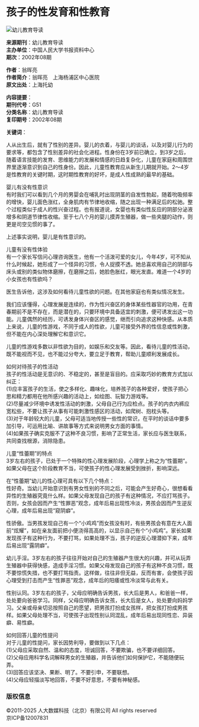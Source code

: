 # 孩子的性发育和性教育

![幼儿教育导读](https://example.com/jpg/cover/150/2002/G510208.jpg)

**来源期刊**：幼儿教育导读  
**主办单位**：中国人民大学书报资料中心  
**期次**：2002年08期  

**作者**：翁晖亮  
**作者简介**：翁晖亮　上海杨浦区中心医院  
**原文出处**：上海托幼  

**内容提要**：  
**期刊代号**：G51  
**分类名称**：幼儿教育导读  
**复印期号**：2002年08期  

**关键词**：

人从出生后，就有了性别的差异。婴儿的衣着，与婴儿的谈话，以及对婴儿行为的要求等，都包含了性别差异的社会化进程。性身份在3岁前已确立，到3岁之后，随着语言技能的发育、思维能力的发展和情感的日趋复杂化，儿童在家庭和周围世界里逐渐意识到自己的性身份。因此，儿童性教育应从新生儿期就开始。2～4岁是性教育的关键时期，这时期性教育的好坏，是成人性成熟的最早的基础。  

婴儿有没有性意识  
有时我们可以看到几个月的男婴会在哺乳时出现阴茎的自发性勃起，随着吮吸频率的增快，婴儿面色涨红，全身肌肉有节律地收缩，随之出现一种满足后的松驰。整个过程类似于成人的性兴奋过程。也有报道说，女婴也有类似性反应的阴部分泌液增多和阴道节律性收缩。至于七八个月的婴儿摸弄生殖器，做一些夹腿的动作，则更是司空见惯的事了。  

上述事实说明，婴儿是有性意识的。  

儿童有没有性体验  
有一个家长写信问心理咨询医生，他有一个活泼可爱的女儿，今年4岁，可不知从什么时候起，她形成了一个怪异的习惯，令人捉摸不透。她总喜欢用自己的阴部与床头或别的类似物体磨擦，在磨擦之后，她脸色胀红，眼光发直。难道一个4岁的小女孩也有性欲吗？  

医生告诉他，这涉及如何看待儿童性欲的问题。在其他家庭也有类似情况发生。  

我们应该懂得，心理发展是连续的，作为性兴奋区的身体某些性器官的功用，在青春期前不是不存在，而是潜在的，只要环境中具备适宜的刺激，便可诱发出这一功能。儿童偶然的经历，可诱发身体兴奋区的感觉，继而引向追求这种快感。从本质上来说，儿童的性游戏，不同于成人的性欲，儿童可接受外界的性信息或性刺激，但不能在内心深处理解它和意识它。  

儿童的性游戏多数以非性欲为目的，如娱乐和交友等。因此，看待儿童的性活动，既不能视而不见，也不能过分夸大，要立足于教育，帮助儿童顺利发展成长。  

如何对待孩子的性活动  
孩子的性活动是无意识的、不稳定的，甚至是盲目的。应采取巧妙的教育方式加以纠正：  
(1)应丰富孩子的生活，使之多样化、趣味化，培养孩子的各种爱好，使孩子把心思和精力都用在他所感兴趣的活动上，如绘图、玩智力游戏等。  
(2)尽量减少环境中诱发性活动的刺激，父母自己行为应检点。孩子的内衣内裤应宽松些，不要让孩子从事有可能刺激性感区的活动，如爬树、抱枕头等。  
(3)对于年龄较大的儿童，父母可适当地传授一些性的常识，在平时的谈话中要多加引导，可运用比喻、讲故事等方式来说明男女方面的事情。  
(4)如果孩子确实克服不了这种不良习惯，影响了正常生活，家长应与医生联系，共同查找根源，消除隐患。  

儿童“性蕾期”的特点  
3岁左右的孩子，已处于一个特殊的性心理发展阶段，心理学上称之为“性蕾期”。如果父母在这个阶段教育不当，可使孩子的性心理发展受到挫折，影响深远。  

在“性蕾期”幼儿的性心理可具有以下几个特点：  
性好奇。当幼儿开始意识到有男女性别的不同之后，可能会产生好奇心，很想看看异性的生殖器究竟什么样。如果父母发现自己的孩子有这种情况，不应打骂孩子。否则，女孩会因而产生“性罪恶”观念，成年后易出现性冷淡，男孩会因而产生逆反心理，成年后易出现“窥阴癖”。  

性骄傲。当男孩发现自己有一个“小鸡鸡”而女孩没有时，有些男孩会有意在大人面前“炫耀”，如在亲友面前把小便浇得高高的，以显示自己有个“小鸡鸡”。家长如果发现孩子有这种行为，不要打骂，如果处理不当，孩子的逆反心理潜抑下来，成年后易出现“露阴癖”。  

幼儿手淫。3岁左右的孩子往往开始对自己的生殖器产生很大的兴趣，并可从玩弄生殖器中获得快感，造成手淫习惯。如果父母发现自己的孩子有这种不良习惯，既不要惊慌失措，也不要打骂指责。这样做，往往非但无益，反而有害，会使孩子因心理受到打击而产生“性罪恶”观念，成年后的阳痿或性冷淡常与此有关。  

性别认同。3岁左右的孩子，父母应明确告诉男孩，长大后是男人，和爸爸一样，处处要向爸爸学习。同样，父母应明确告诉女孩，长大后是女人，处处要向妈妈学习。父亲或母亲切忌按照自己的愿望，把男孩打扮成女孩样，把女孩打扮成男孩样。如果父母处理不当，可使孩子出现性别认同混乱，成年后易出现同性恋、异装癖、易性癖。  

如何回答儿童的性提问  
对于儿童的性提问，家长因势利导，要做到以下几点：  
(1)父母应采取自然、温和的态度，坦诚回答，不要欺骗，也不要详细回答。  
(2)父母应用科学名词解释男女的生殖器，并告诉他们如何保护它，不能随便玩弄。  
(3)回答应该坚决、果断、明了。不要引申，不要联想。  
(4)父母应轻描淡写地回答，不要不好意思，不要有神秘感。  

### 版权信息
©2011-2025 人大数媒科技（北京）有限公司 All rights reserved  
京ICP备12007831